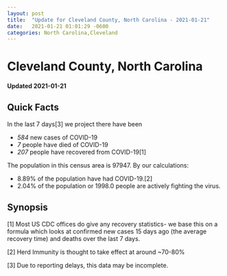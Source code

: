 ```yaml
---
layout: post
title:  "Update for Cleveland County, North Carolina - 2021-01-21"
date:   2021-01-21 01:01:29 -0600
categories: North Carolina,Cleveland
---
```


# Cleveland County, North Carolina
#### Updated 2021-01-21

## Quick Facts

In the last 7 days[3] we project there have been
- *584* new cases of COVID-19
- *7* people have died of COVID-19
- *207* people have recovered from COVID-19[1]

The population in this census area is 97947. By our calculations:
- 8.89% of the population have had COVID-19.[2]
- 2.04% of the population or 1998.0 people are actively fighting the virus.

## Synopsis




[1] Most US CDC offices do give any recovery statistics- we base this on a formula which looks at confirmed new cases
15 days ago (the average recovery time) and deaths over the last 7 days.

[2] Herd Immunity is thought to take effect at around ~70-80%

[3] Due to reporting delays, this data may be incomplete.
 
    